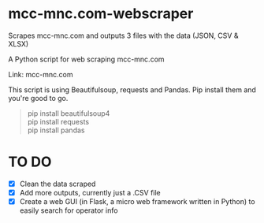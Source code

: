 # mcc-mnc.com-webscraper

Scrapes mcc-mnc.com and outputs 3 files with the data (JSON, CSV &amp; XLSX)

A Python script for web scraping mcc-mnc.com
 
Link: mcc-mnc.com

This script is using Beautifulsoup, requests and Pandas. Pip install them and you're good to go.

> pip install beautifulsoup4<br/>
> pip install requests<br/>
> pip install pandas 

# TO DO

- [x] Clean the data scraped
- [x] Add more outputs, currently just a .CSV file
- [x] Create a web GUI (in Flask, a micro web framework written in Python) to easily search for operator info
